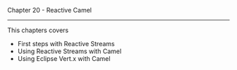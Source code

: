 Chapter 20 - Reactive Camel
----------- ----------------

This chapters covers

- First steps with Reactive Streams
- Using Reactive Streams with Camel
- Using Eclipse Vert.x with Camel
